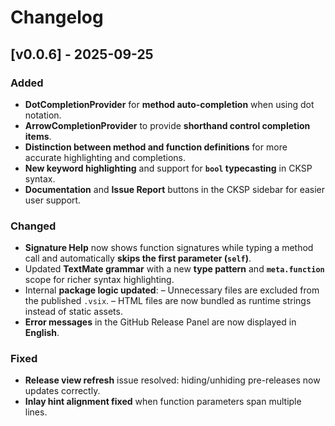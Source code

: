 # Changelog

## \[v0.0.6] - 2025-09-25

### Added

* **DotCompletionProvider** for **method auto-completion** when using dot notation.
* **ArrowCompletionProvider** to provide **shorthand control completion items**.
* **Distinction between method and function definitions** for more accurate highlighting and completions.
* **New keyword highlighting** and support for **`bool` typecasting** in CKSP syntax.
* **Documentation** and **Issue Report** buttons in the CKSP sidebar for easier user support.

### Changed

* **Signature Help** now shows function signatures while typing a method call and automatically **skips the first parameter (`self`)**.
* Updated **TextMate grammar** with a new **type pattern** and **`meta.function`** scope for richer syntax highlighting.
* Internal **package logic updated**:
  – Unnecessary files are excluded from the published `.vsix`.
  – HTML files are now bundled as runtime strings instead of static assets.
* **Error messages** in the GitHub Release Panel are now displayed in **English**.

### Fixed

* **Release view refresh** issue resolved: hiding/unhiding pre-releases now updates correctly.
* **Inlay hint alignment fixed** when function parameters span multiple lines.
